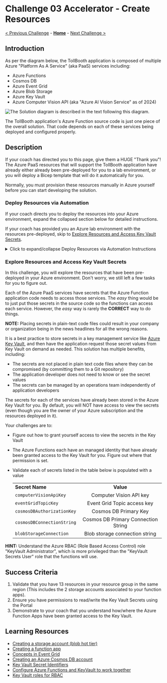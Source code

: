 # Challenge 03 Accelerator - Create Resources

[< Previous Challenge](./Challenge-02.md) - **[Home](../README.md)** - [Next Challenge >](./Challenge-04.md)

## Introduction

As per the diagram below, the TollBooth application is composed of multiple Azure "Platform As A Service" (aka PaaS) services including:
- Azure Functions
- Cosmos DB
- Azure Event Grid
- Azure Blob Storage
- Azure Key Vault
- Azure Computer Vision API (aka "Azure AI Vision Service" as of 2024)

![The Solution diagram is described in the text following this diagram.](../images/preferred-solution.png 'Solution diagram')

The TollBooth application's Azure Function source code is just one piece of the overall solution. That code depends on each of these services being deployed and configured properly.

## Description

If your coach has directed you to this page, give them a HUGE "Thank you"!  The Azure PaaS resources that will support the TollBooth application have already either already been pre-deployed for you to a lab environment, or you will deploy a Bicep template that will do it automatically for you.

Normally, you must provision these resources manually in Azure yourself before you can start developing the solution. 

### Deploy Resources via Automation

If your coach directs you to deploy the resources into your Azure environment, expand the collapsed section below for detailed instructions.

If your coach has provided you an Azure lab environment with the resources pre-deployed, skip to [Explore Resources and Access Key Vault Secrets](#explore-resources-and-access-key-vault-secrets).

<details markdown=1>
<summary markdown="span">Click to expand/collapse Deploy Resources via Automation Instructions</summary>

Follow these steps to deploy the Azure resources for the TollBooth application app:

1. Your coach will provide you a link to a `ServerlessAccelerator.zip` file. Download and unpack the file on your local workstation.
1. From WSL/Terminal/Cloud Shell, navigate to the folder where `ServerlessAccelerator.zip` file has been un-zipped.
1. Set permissions on the `deployAzureResources.sh` script file so that it can be executed: `chmod +x deployAzureResources.sh`
1. Log into the Azure CLI: `az login`    
1. Run the script from the bash shell in WSL/Terminal (this will NOT work in PowerShell): 
    `./deployAzureResources.sh`

While the script is running, you can monitor its progress in the Azure Portal by navigating to the Resource Group `wth-serverless-rg` and checking the `Deployments` pane.

**NOTE:** The script should take approximately 20 minutes to deploy.

**NOTE:** If the script results in an error that says you must accept the terms for Responsible AI before you can deploy Cognitive Vision API via automation, you will need to accept the Responsible AI terms in the Azure portal. You can do this by starting to create a Cognitive Vision API resource in the Azure portal, but stopping before you actually create the resource. The Responsible AI terms will be accepted as you proceed through the portal's "wizard" for deploying a Computer Vision API resource.

</details>

### Explore Resources and Access Key Vault Secrets

In this challenge, you will explore the resources that have been pre-deployed in your Azure environment.  Don't worry, we still left a few tasks for you to figure out.

Each of the Azure PaaS services have secrets that the Azure Function application code needs to access those services. The *easy* thing would be to just put those secrets in the source code so the functions can access each service. However, the *easy* way is rarely the **CORRECT** way to do things.

**NOTE:** Placing secrets in plain-text code files could result in your company or organization being in the news headlines for all the wrong reasons.

It is a best practice to store secrets in a key management service like [Azure Key Vault](https://learn.microsoft.com/en-us/azure/key-vault/general/basic-concepts), and then have the application request those secret values from Key Vault on demand as needed. This solution has multiple benefits, including:
- The secrets are not placed in plain text code files where they can be compromised (by committing them to a Git repository)
- The application developer does not need to know or see the secret values
- The secrets can be managed by an operations team independently of application developers

The secrets for each of the services have already been stored in the Azure Key Vault for you. By default, you will NOT have access to view the secrets (even though you are the owner of your Azure subscription and the resources deployed in it).

Your challenges are to:
- Figure out how to grant yourself access to view the secrets in the Key Vault
- The Azure Functions each have an managed identity that have already been granted access to the Key Vault for you. Figure out where that permission is set.
- Validate each of secrets listed in the table below is populated with a value

    |                          |                                                                                                                                                             |
    | ------------------------ | :---------------------------------------------------------------------------------------------------------------------------------------------------------: |
    | **Secret Name**      |                                                                          **Value**                                                                          |
    | `computerVisionApiKey`     |                                                                   Computer Vision API key                                                                   |
    | `eventGridTopicKey`        |                                                                 Event Grid Topic access key                                                                 |
    | `cosmosDBAuthorizationKey` |                                                                    Cosmos DB Primary Key                                                                    |
    | `cosmosDBConnectionString` |                                                                    Cosmos DB Primary Connection String                                                                 |
    | `blobStorageConnection`    |                                                               Blob storage connection string                                                                |

**HINT:** Understand the Azure RBAC (Role Based Access Control) role "KeyVault Administrator", which is more privileged than the "KeyVault Secrets User" role that the functions will use.

## Success Criteria

1. Validate that you have 13 resources in your resource group in the same region (This includes the 2 storage accounts associated to your function apps). 
2. Ensure you have permissions to read/write the Key Vault Secrets using the Portal
3. Demonstrate to your coach that you understand how/where the Azure Function Apps have been granted access to the Key Vault.

## Learning Resources

- [Creating a storage account (blob hot tier)](https://docs.microsoft.com/azure/storage/common/storage-create-storage-account?toc=%2fazure%2fstorage%2fblobs%2ftoc.json%23create-a-storage-account)
- [Creating a function app](https://docs.microsoft.com/azure/azure-functions/functions-create-function-app-portal)
- [Concepts in Event Grid](https://docs.microsoft.com/azure/event-grid/concepts)
- [Creating an Azure Cosmos DB account](https://docs.microsoft.com/azure/cosmos-db/manage-account)
- [Key Vault Secret Identifiers](https://docs.microsoft.com/azure/key-vault/about-keys-secrets-and-certificates)
- [Configure Azure Functions and KeyVault to work together](https://docs.microsoft.com/azure/app-service/app-service-key-vault-references?tabs=azure-cli#granting-your-app-access-to-key-vault)
- [Key Vault roles for RBAC](https://learn.microsoft.com/en-us/azure/key-vault/general/rbac-guide?tabs=azure-cli#azure-built-in-roles-for-key-vault-data-plane-operations)
